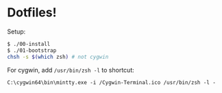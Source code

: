 Dotfiles!
=========

Setup:

```sh
$ ./00-install
$ ./01-bootstrap
chsh -s $(which zsh) # not cygwin
```

For cygwin, add `/usr/bin/zsh -l` to shortcut:

```
C:\cygwin64\bin\mintty.exe -i /Cygwin-Terminal.ico /usr/bin/zsh -l -
```
